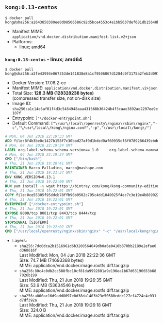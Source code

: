 ## `kong:0.13-centos`

```console
$ docker pull kong@sha256:a2643850300ee0d08506586c92d5bce4553c4e1bb5637def681db15648b67890
```

-	Manifest MIME: `application/vnd.docker.distribution.manifest.list.v2+json`
-	Platforms:
	-	linux; amd64

### `kong:0.13-centos` - linux; amd64

```console
$ docker pull kong@sha256:a2fe43994e067353de141838e8a1cf9506067d1204c0f3175a2feb2d09793c7f
```

-	Docker Version: 17.06.2-ce
-	Manifest MIME: `application/vnd.docker.distribution.manifest.v2+json`
-	Total Size: **128.3 MB (128328238 bytes)**  
	(compressed transfer size, not on-disk size)
-	Image ID: `sha256:a1c14e5af01f4d3c5484948aaa431568b36424b4f3caae3892ae2297ea9e107f`
-	Entrypoint: `["\/docker-entrypoint.sh"]`
-	Default Command: `["\/usr\/local\/openresty\/nginx\/sbin\/nginx","-c","\/usr\/local\/kong\/nginx.conf","-p","\/usr\/local\/kong\/"]`

```dockerfile
# Mon, 04 Jun 2018 22:19:33 GMT
ADD file:8f4b3be0c1427b158f7c30bad27af0d1bded0af60935cf8f0789286439ebdde9 in / 
# Mon, 04 Jun 2018 22:19:34 GMT
LABEL org.label-schema.schema-version== 1.0     org.label-schema.name=CentOS Base Image     org.label-schema.vendor=CentOS     org.label-schema.license=GPLv2     org.label-schema.build-date=20180531
# Mon, 04 Jun 2018 22:19:34 GMT
CMD ["/bin/bash"]
# Thu, 21 Jun 2018 19:20:41 GMT
MAINTAINER Marco Palladino, marco@mashape.com
# Thu, 21 Jun 2018 19:21:37 GMT
ENV KONG_VERSION=0.13.1
# Thu, 21 Jun 2018 19:22:00 GMT
RUN yum install -y wget https://bintray.com/kong/kong-community-edition-rpm/download_file?file_path=centos/7/kong-community-edition-$KONG_VERSION.el7.noarch.rpm &&     yum clean all
# Thu, 21 Jun 2018 19:22:01 GMT
COPY file:0ce55305f95ddcb78ffb96b9502c795c4dd1040025f4ec7c3e19e4b889022b90 in /docker-entrypoint.sh 
# Thu, 21 Jun 2018 19:22:01 GMT
ENTRYPOINT ["/docker-entrypoint.sh"]
# Thu, 21 Jun 2018 19:22:01 GMT
EXPOSE 8000/tcp 8001/tcp 8443/tcp 8444/tcp
# Thu, 21 Jun 2018 19:22:01 GMT
STOPSIGNAL [SIGTERM]
# Thu, 21 Jun 2018 19:22:02 GMT
CMD ["/usr/local/openresty/nginx/sbin/nginx" "-c" "/usr/local/kong/nginx.conf" "-p" "/usr/local/kong/"]
```

-	Layers:
	-	`sha256:7dc0dca2b1516961d6b3200564049db0a6e0410b370bb2189e2efae0d368616f`  
		Last Modified: Mon, 04 Jun 2018 22:22:36 GMT  
		Size: 74.7 MB (74693368 bytes)  
		MIME: application/vnd.docker.image.rootfs.diff.tar.gzip
	-	`sha256:80c4c0db2cc588fbc10cf81da9992801a9e196ea1b67d63196653b687026b199`  
		Last Modified: Thu, 21 Jun 2018 19:26:35 GMT  
		Size: 53.6 MB (53634546 bytes)  
		MIME: application/vnd.docker.image.rootfs.diff.tar.gzip
	-	`sha256:a000ac16d9add8097e0d38da1403b23e50580cddc127cf4724e4e031d7df392a`  
		Last Modified: Thu, 21 Jun 2018 19:26:18 GMT  
		Size: 324.0 B  
		MIME: application/vnd.docker.image.rootfs.diff.tar.gzip
